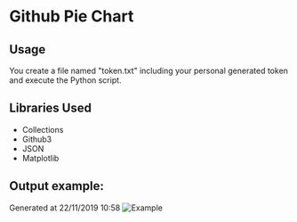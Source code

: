 # Github Pie Chart

## Usage

You create a file named "token.txt" including your personal generated token and execute the Python script.

## Libraries Used

- Collections
- Github3
- JSON
- Matplotlib

## Output example:

Generated at 22/11/2019 10:58
![Example](https://raw.githubusercontent.com/Educorreia932/Github-Pie-Chart/master/Figure.png)
